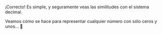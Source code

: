 ¡Correcto! Es simple, y seguramente veas las similitudes con el sistema decimal.

Veamos cómo se hace para representar cualquier número con sólo ceros y unos... :raised_hands: